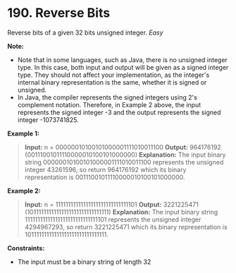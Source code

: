 # 190. Reverse Bits #
Reverse bits of a given 32 bits unsigned integer.
*Easy*

__Note:__

- Note that in some languages, such as Java, there is no unsigned integer type. In this case, both input and output will be given as a signed integer type. They should not affect your implementation, as the integer's internal binary representation is the same, whether it is signed or unsigned.
- In Java, the compiler represents the signed integers using 2's complement notation. Therefore, in Example 2 above, the input represents the signed integer -3 and the output represents the signed integer -1073741825.
 

__Example 1:__

> __Input:__ n = 00000010100101000001111010011100
> __Output:__    964176192 (00111001011110000010100101000000)
> __Explanation:__ The input binary string 00000010100101000001111010011100 represents the unsigned integer 43261596, so return 964176192 which its binary representation is 00111001011110000010100101000000.

__Example 2:__

> __Input:__ n = 11111111111111111111111111111101
> __Output:__   3221225471 (10111111111111111111111111111111)
> __Explanation:__ The input binary string 11111111111111111111111111111101 represents the unsigned integer 4294967293, so return 3221225471 which its binary representation is 10111111111111111111111111111111.
 

__Constraints:__

- The input must be a binary string of length 32